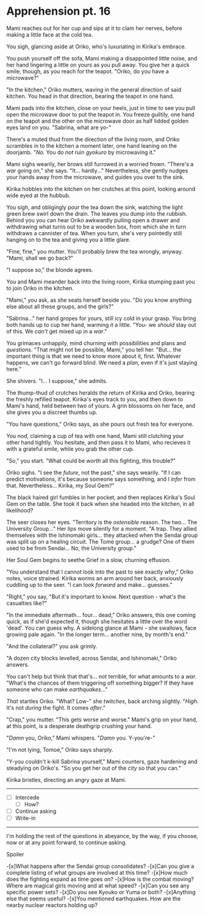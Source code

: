 # Apprehension pt. 16

Mami reaches out for her cup and sips at it to clam her nerves, before making a little face at the cold tea.

You sigh, glancing aside at Oriko, who's luxuriating in Kirika's embrace.

You push yourself off the sofa, Mami making a disappointed little noise, and her hand lingering a little on yours as you pull away. You give her a quick smile, though, as you reach for the teapot. "Oriko, do you have a microwave?"

"In the kitchen," Oriko mutters, waving in the general direction of said kitchen. You head in that direction, bearing the teapot in one hand.

Mami pads into the kitchen, close on your heels, just in time to see you pull open the microwave door to put the teapot in. You freeze guiltily, one hand on the teapot and the other on the microwave door as half lidded golden eyes land on you. "Sabrina, what are yo-"

There's a muted thud from the direction of the living room, and Oriko scrambles in to the kitchen a moment later, one hand leaning on the doorjamb. "*No.* You do *not* ruin *gyokuro* by microwaving it."

Mami sighs wearily, her brows still furrowed in a worried frown. "There's a *war* going on," she says. "It... hardly..." Nevertheless, she gently nudges your hands away from the microwave, and guides you over to the sink.

Kirika hobbles into the kitchen on her crutches at this point, looking around wide eyed at the hubbub.

You sigh, and obligingly pour the tea down the sink, watching the light green brew swirl down the drain. The leaves you dump into the rubbish. Behind you you can hear Oriko awkwardly pulling open a drawer and withdrawing what turns out to be a wooden box, from which she in turn withdraws a cannister of tea. When you turn, she's very pointedly still hanging on to the tea and giving you a little glare.

"Fine, fine," you mutter. You'll probably brew the tea wrongly, anyway. "Mami, shall we go back?"

"I suppose so," the blonde agrees.

You and Mami meander back into the living room, Kirika stumping past you to join Oriko in the kitchen.

"Mami," you ask, as she seats herself beside you. "Do you know anything else about all these groups, and the girls?"

"Sabrina..." her hand gropes for yours, still icy cold in your grasp. You bring both hands up to cup her hand, warming it a little. "You- we *should* stay out of this. We *can't* get mixed up in a *war*."

You grimaces unhappily, mind churning with possibilities and plans and *questions*. "That might not be possible, Mami," you tell her. "But... the important thing is that we need to know more about it, first. Whatever happens, we can't go forward blind. We need a *plan*, even if it's just staying here."

She shivers. "I... I suppose," she admits.

The thump-thud of crutches heralds the return of Kirika and Oriko, bearing the freshly refilled teapot. Kirika's eyes track to you, and then down to Mami's hand, held between two of yours. A grin blossoms on her face, and she gives you a discreet thumbs up.

"You have questions," Oriko says, as she pours out fresh tea for everyone.

You nod, claiming a cup of tea with one hand, Mami still clutching your other hand tightly. You hesitate, and then pass it to Mami, who recieves it with a grateful smile, while you grab the other cup.

"So," you start. "What could be *worth* all this fighting, this trouble?"

Oriko sighs. "I see the *future*, not the past," she says wearily. "If I can predict motivations, it's because someone says something, and I *infer* from that. Nevertheless... Kirika, my Soul Gem?"

The black haired girl fumbles in her pocket, and then replaces Kirika's Soul Gem on the table. She took it back when she headed into the kitchen, in all likelihood?

The seer closes her eyes. "Territory is the *ostensible* reason. The two... The University Group..." Her lips move silently for a moment. "A trap. They allied themselves with the Ishinomaki girls... they attacked when the Sendai group was split up on a healing circuit. The Tome group... a grudge? One of them used to be from Sendai... No, the University group."

Her Soul Gem begins to seethe Grief in a slow, churning effusion.

"You understand that I cannot look into the past to see exactly *why*," Oriko notes, voice strained. Kirika worms an arm around her back, anxiously cuddling up to the seer. "I can look *forward* and make... guesses."

"Right," you say, "But it's important to know. Next question - what's the casualties like?"

"In the immediate aftermath... four... dead," Oriko answers, this one coming quick, as if she'd expected it, though she hesitates a little over the word 'dead'. You can guess why. A sidelong glance at Mami - she swallows, face growing pale again. "In the longer term... another nine, by month's end."

"And the collateral?" you ask grimly.

"A dozen city blocks levelled, across Sendai, and Ishinomaki," Oriko answers.

You can't help but think that that's... not terrible, for what amounts to a *war*. "What's the chances of them triggering off something bigger? If they have someone who can make *earthquakes*..."

*That* startles Oriko. "What? Low-" she *twitches*, back arching slightly. "*High.* It's not *during* the fight. It comes *after*."

"Crap," you mutter. "This gets worse and worse." Mami's grip on your hand, at this point, is a desperate deathgrip crushing your hand.

"*Damn* you, Oriko," Mami whispers. "*Damn* you. Y-you're-"

"I'm not lying, Tomoe," Oriko says sharply.

"Y-you couldn't k-kill Sabrina yourself," Mami counters, gaze hardening and steadying on Oriko's. "So you get her out of the *city* so that you can."

Kirika bristles, directing an angry gaze at Mami.

---

- [ ] Intercede
  - [ ] How?
- [ ] Continue asking
- [ ] Write-in

---

I'm holding the rest of the questions in abeyance, by the way, if you choose, now or at any point forward, to continue asking.

Spoiler

\-\[x]What happens after the Sendai group consolidates?
\-\[x]Can you give a complete listing of what groups are involved at this time?
\-\[x]How much does the fighting expand as time goes on?
\-\[x]How is the combat moving? Where are magical girls moving and at what speed?
\-\[x]Can you see any specific power sets?
\-\[x]Do you see Kyouko or Yuma or both?
\-\[x]Anything else that seems useful?
\-\[x]You mentioned earthquakes. How are the nearby nuclear reactors holding up?
